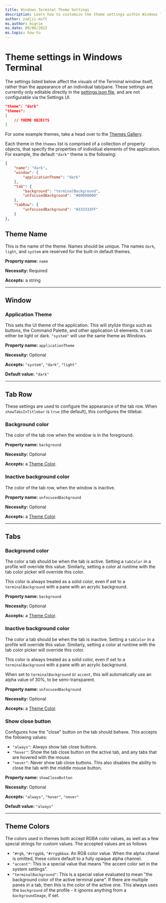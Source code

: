```yaml
---
title: Windows Terminal Theme Settings
description: Learn how to customize the theme settings within Windows Terminal.
author: zadjii-msft
ms.author: migrie
ms.date: 09/06/2022
ms.topic: how-to
---
```


# Theme settings in Windows Terminal

The settings listed below affect the visuals of the Terminal window itself, rather than the appearance of an individual tab/pane. These settings are currently only editable directly in the [settings.json file](../install.md#settings-json-file), and are not configurable via the Settings UI.

```json
"theme": "dark"
"themes":
[
    // THEME OBJECTS
]
```

For some example themes, take a head over to the [Themes Gallery](./../custom-terminal-gallery/theme-gallery.md).

Each theme in the `themes` list is comprised of a collection of property objects, that specify the properties of individual elements of the application. For example, the default `"dark"` theme is the following:

```json
{
    "name": "dark",
    "window": {
        "applicationTheme": "dark"
    },
    "tab": {
        "background": "terminalBackground",
        "unfocusedBackground": "#00000000"
    },
    "tabRow": {
        "unfocusedBackground": "#333333FF"
    }
},
```

## Theme Name

This is the name of the theme. Names should be unique. The names `dark`, `light`, and `system` are reserved for the built-in default themes.

**Property name:** `name`

**Necessity:** Required

**Accepts:** a string

___

## Window

### Application Theme

This sets the UI theme of the application. This will stylize things such as buttons, the Command Palette, and other application UI elements. It can either be light or dark. `"system"` will use the same theme as Windows.

**Property name:** `applicationTheme`

**Necessity:** Optional

**Accepts:** `"system"`, `"dark"`, `"light"`

**Default value:** `"dark"`

___

## Tab Row

These settings are used to configure the appearance of the tab row. When `showTabsInTitlebar` is `true` (the default), this configures the titlebar.

### Background color

The color of the tab row when the window is in the foreground.

**Property name:** `background`

**Necessity:** Optional

**Accepts:** a [Theme Color](#theme-colors).

### Inactive background color

The color of the tab row, when the window is inactive.

**Property name:** `unfocusedBackground`

**Necessity:** Optional

**Accepts:** a [Theme Color](#theme-colors).

___

## Tabs

### Background color

The color a tab should be when the tab is active. Setting a `tabColor` in a profile will override this value. Similarly, setting a color at runtime with the tab color picker will override this color.

This color is always treated as a solid color, even if set to a `terminalBackground` with a pane with an acrylic background.

**Property name:** `background`

**Necessity:** Optional

**Accepts:** a [Theme Color](#theme-colors).

### Inactive background color

The color a tab should be when the tab is inactive. Setting a `tabColor` in a profile will override this value. Similarly, setting a color at runtime with the tab color picker will override this color.

This color is always treated as a solid color, even if set to a `terminalBackground` with a pane with an acrylic background.

When set to `terminalBackground` or `accent`, this will automatically use an alpha value of 30%, to be semi-transparent.

**Property name:** `unfocusedBackground`

**Necessity:** Optional

**Accepts:** a [Theme Color](#theme-colors).

### Show close button

Configures how the "close" button on the tab should behave. This accepts the following values:
* `"always"`: Always show tab close buttons.
* `"hover"`: Show the tab close button on the active tab, and any tabs that are hovered with the mouse.
* `"never"`: Never show tab close buttons. This also disables the ability to close the tab with the middle mouse button.

**Property name:** `showCloseButton`

**Necessity:** Optional

**Accepts:** `"always"`, `"hover"`, `"never"`

**Default value:** `"always"`

___


## Theme Colors

The colors used in themes both accept RGBA color values, as well as a few special strings for custom values. The accepted values are as follows

* `"#rgb`, `"#rrggbb`, `"#rrggbbaa`: An RGB color value. When the alpha chanel is omitted, these colors default to a fully opaque alpha channel.
* `"accent"`: This is a special value that means "the accent color set in the system settings".
* `"terminalBackground"`: This is a special value evaluated to mean "the background color of the active terminal pane". If there are multiple panes in a tab, then this is the color of the active one. This always uses the `background` of the profile - it ignores anything from a `backgroundImage`, if set.
